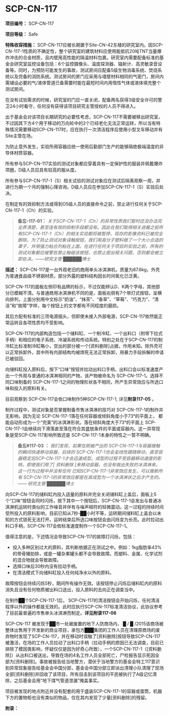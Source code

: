 # SCP-CN-117

**项目编号：**  SCP-CN-117

**项目等级：**  Safe

**特殊收容措施：**  SCP-CN-117应被长期置于Site-CN-42东楼的研究室内。因SCP-CN-117-1性质的不确定性，整个研究室的建筑材料应使用能抵抗20吨TNT当量爆炸冲击的合金材质，且内壁用高性能的隔温材料包裹。研究室内需要配备标准的基金会研究室监控设备包括：6个监控摄像头、温度探测器、辐射计、高灵敏录音设备等。同时，为预防可能发生的事故，测试房间应配备5级生物消毒系统、焚烧系统以及完备的消防系统。测试房间的房门应采用与墙壁材料相同的气密门，房间内需铺设必要的气/液体管道已备需要时能在最短时间内用惰性气体或液体填充整个测试房间。

在没有试验需求的时候，研究室的门应一直关闭，配备两名获得3级安全许可的警卫24小时看守，任何没有获得该项目研究主管授权的人员不得进入。

出于基金会对该项目长期研究的必要性考虑，SCP-CN-117不需要被移出研究室，不过因其下方4个用于移动的万向轮中的2个已经老化无法正常运转，所以当有特殊情况需要移动SCP-CN-117时，应在执行一次清洁程序后使用小型叉车移动并有Site主管在场。

为防止意外发生，实验所用容器应统一使用后勤部门生产的能够隔绝极端温度的非导体材质容器。

所有参与SCP-CN-117实验的测试对象都应穿着具有一定保护性的服装并佩戴爆炸项圈，D级人员应具有较高的服从度。

所有参与SCP-CN-117-1（S）相关试验的测试对象应在测试后隔离观察一周，并进行为期一个月的强制心理咨询。D级人员应在参加SCP-CN-117-1（S）实验后处决。

在制定有的效抑制方法或得到O5级人员的直接命令之前，禁止进行任何关于SCP-CN-117-1（Ch）的实验。


> **备忘-117-01：**  *关于SCP-CN-117-1（Ch）的异常性质我们暂时还没办法完全弄清楚，甚至连有效的抑制手段都没有。因此在我们取得相关进展之前所有SCP-CN-117-1（Ch）的相关实验都将被暂停，现存的影像资料已被完全删除。为了防止测试对象误触按钮，我们用高分子塑料做了一个大小合适的罩子，并用强力粘合剂粘在上面。在进行任何关于项目的实验之前，所有的测试对象都应被警告禁止触碰该按钮，也禁止提出相关问题，否则都会被立即处决。——研究主管 ██████博士* 
> 

**描述：**  SCP-CN-117是一台外观老旧的商用单头冰淇淋机，质量为87.6kg，外壳为普通食品级不锈钢材质，部分外露的塑料结构因长时间氧化已泛黄。

SCP-CN-117的面板左侧印有品牌的标示，不过仅能辨认D、K两个字母，其他部分已模糊不清。与普通商用冰淇淋机不同的是，面板右侧有7个带灯式按钮，呈横向排列，上面分别用中文标示“奶油”、“抹茶”、“香草”、“草莓”、“巧克力”、“清洁”和“故障”字样，每个按钮上的文字都有不同程度的磨损。

其后方配有标准的三项电源插头，但即使未接入外部电源，SCP-CN-117依然能正常运转且各项性质均不受影响。

SCP-CN-117的内部构造包括一个储料缸、一个制冷缸、一个出料口（附带下拉式手柄）和相应的电子系统、冷凝系统和传动系统。特别之处在于SCP-CN-117的制冷缸比标准制冷缸略小，空出的部分被一个[资料删除]占据，作用未知。除外壳可以正常拆卸外，其中所有内部结构均被焊死无法正常拆卸，用暴力手段拆解的申请已被驳回。

向储料缸投入原料后，按下“口味”按钮并拉动出料口手柄，出料口会以标准速度产出一个外观与普通的冰淇淋相同的产物，该产物被命名为 SCP-CN-117-1。选择不同口味制备的 SCP-CN-117-1之间的物理形状各不相同，所产生异常效应与所选口味和投入的原料有关。

目前观察到 SCP-CN-117会依口味制作5种SCP-CN-117-1, 详见**附录117-05** 。


制作过程中，测试对象是否掌握制备市售冰淇淋的技巧对 SCP-CN-117-1的制作并无影响，因为无论 SCP-CN-117-1落在任何容器或倾斜角度小于73°的平面上， 都能自动形成为一个“完美”的冰淇淋形状。落在倾斜角度大于73°的平面上 SCP-CN-117-1会继续向下滑落直至落在符合其盛放条件的平面或容器内。这一异常现象是受SCP-CN-117影响所致还是 SCP-CN-117-1本身的特性之一暂不明确。


> **备忘#117-03 ：**  *我们发现，如果在刚被产出的 SCP-CN-117-1与容器接触的瞬间快速移动容器，后续的 SCP-CN-117-1也会呈线性跟随移动，直至容器稳定后SCP-CN-117-1才会迅速成型。成型的过程不受容器移动速度的影响，即使我们用了[ 资料删除 ]来移动容器，也没有做出失败的冰淇淋来。这一行为过程中并没有任何 已知SCP-CN-117-1异常效应发生，可以推断所有 SCP-CN-117-1的异常效应都是在其成型为一个冰淇淋状之后才产生的。—— 研究主管 ██████博士* 
> 

向SCP-CN-117的储料缸内投入适量的原料并完全关闭储料缸上盖后，面板上5个“口味”按钮会同时闪烁，按下其中一个按钮后，SCP-CN-117-1会发出与普通冰淇淋机运转时类似的工作噪音并伴有与噪声相符的轻微震动。这一过程的持续时间受所投入的原料影响，目前已知从7秒-██小时不等，运转期间储料缸上盖会以未知的方式锁死无法打开。运转结束后所选口味按钮会由闪烁变为长亮。此时拉动出料口手柄，SCP-CN-117会依标准速度制作一个SCP-CN-117-1。

值得注意的是，下述情况会导致SCP-CN-117的故障灯闪烁，包括：

- 投入多种区别过大的原料，其判断依据正在测试之中。例如：1kg脂肪率43%的带骨猪肋排，或是一罐杂果罐头都不会导致故障。而塑料、金属、化学试剂的混合物就会导致故障。
- 选择口味后30秒内没有拉动手柄。
- 在清洁模式下向储料缸投入任何纯净水以外的原料。

故障按钮会持续闪烁5秒，期间所有操作无效。该按钮停止闪烁后储料缸内的原料消失且没有任何物质被出料口送出，投入原料的去向正在调查当中。

在制作██个SCP-CN-117-1后， SCP-CN-117的清洁按钮会开始闪烁，任何清洁程序以外的操作都是无效的。此时应执行SCP-CN-117标准清洁协议，此协议参考了目前最普遍的市售单头冰淇淋而制定。**详见附录117-06** 


SCP-CN-117 被发现于██市一处被废置的地下人防商场内， █ / █ /2015该商场被整体出售用于开发新的商业项目，承包方███集团的工作人员在清理原商场的废弃物时发现了SCP-CN-117，并在移动时误触了[资料删除]按钮导致SCP-CN-117被激活，在场的工作人员拉动了出料口手柄（拉动手柄的原因已无法调查，目前已排除了模因类影响，怀疑仅仅是因为好奇心所致），一个SCP-CN-117-1（[资料删除]）从出料口被送出，导致在场的4名工作人员全部死亡，尸检报告显示死因全部为[资料删除]。事故被报告给当地警方，潜伏于当地警方的基金会特工117意识到异常现象报告给基金会中国分部，基金会中国分部立即派出清理小队清理了现场全部[资料删除]并回收了该项目，所有目击到该项目的平民被执行了A级记忆清除，之后基金会用“地下煤气管道泄漏”掩盖事实。

项目被发现的地点附近并没有配套的用于盛装SCP-CN-117-1的容器或蛋筒，机器下方的置物柜也没有类似的物品，仅在其内发现了少量[资料删除]的残留。

**附录：** 








